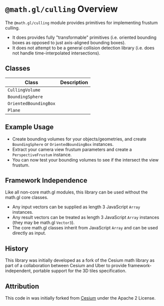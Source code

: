 # `@math.gl/culling` Overview

The `@math.gl/culling` module provides primitives for implementing frustum culling.

- It does provides fully "transformable" primitives (i.e. oriented bounding boxes as opposed to just axis-aligned bounding boxes).
- It does not attempt to be a general collision detection library (i.e. does not handle time-interpolated intersections).

## Classes

| Class                 | Description |
| ---                   | --- |
| `CullingVolume`       | |
| `BoundingSphere`      | |
| `OrientedBoundingBox` | |
| `Plane`               | |

## Example Usage

- Create bounding volumes for your objects/geometries, and create `BoundingSphere` or `OrientedBoundingBox` instances.
- Extract your camera view frustum parameters and create a `PerspectiveFrustum` instance.
- You can now test your bounding volumes to see if the intersect the view frustum.


## Framework Independence

Like all non-core math.gl modules, this library can be used without the math.gl core classes.

- Any input vectors can be supplied as length 3 JavaScript `Array` instances.
- Any result vectors can be treated as length 3 JavaScript `Array` instances (they may be math.gl `Vector3`).
- The core math.gl classes inherit from JavaScript `Array` and can be used directly as input.

## History

This library was initially developed as a fork of the Cesium math library as part of a collaboration between Cesium and Uber to provide framework-independent, portable support for the 3D tiles specification.

## Attribution

This code in was initially forked from [Cesium](https://github.com/AnalyticalGraphicsInc/cesium) under the Apache 2 License.
